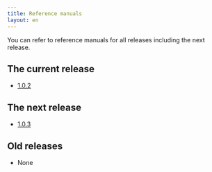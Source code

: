 ```yaml
---
title: Reference manuals
layout: en
---
```


You can refer to reference manuals for all releases including the next
release.

## The current release

* [1.0.2](1.0.2/)

## The next release

* [1.0.3](1.0.3/)

## Old releases

* None
